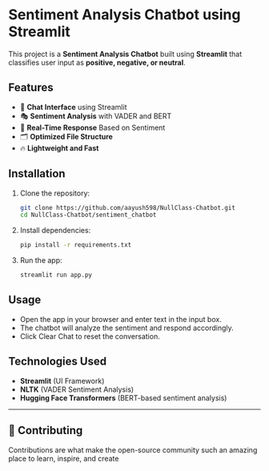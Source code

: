# Sentiment Analysis Chatbot using Streamlit

This project is a **Sentiment Analysis Chatbot** built using **Streamlit** that classifies user input as **positive, negative, or neutral**.

## Features

- 💬 **Chat Interface** using Streamlit
- 🎭 **Sentiment Analysis** with VADER and BERT
- 📌 **Real-Time Response** Based on Sentiment
- 🗂 **Optimized File Structure**
- 🔥 **Lightweight and Fast**

## Installation

1. Clone the repository:
   ```sh
   git clone https://github.com/aayush598/NullClass-Chatbot.git
   cd NullClass-Chatbot/sentiment_chatbot
   ```
2. Install dependencies:
   ```sh
   pip install -r requirements.txt
   ```
3. Run the app:
   ```sh
   streamlit run app.py
   ```

## Usage

- Open the app in your browser and enter text in the input box.
- The chatbot will analyze the sentiment and respond accordingly.
- Click Clear Chat to reset the conversation.

## Technologies Used

- **Streamlit** (UI Framework)
- **NLTK** (VADER Sentiment Analysis)
- **Hugging Face Transformers** (BERT-based sentiment analysis)

---

## **👥 Contributing**

Contributions are what make the open-source community such an amazing place to learn, inspire, and create
